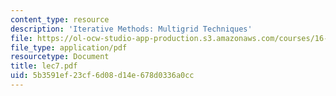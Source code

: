 ```yaml
---
content_type: resource
description: 'Iterative Methods: Multigrid Techniques'
file: https://ol-ocw-studio-app-production.s3.amazonaws.com/courses/16-920j-numerical-methods-for-partial-differential-equations-sma-5212-spring-2003/5b3591ef23cf6d08d14e678d0336a0cc_lec7.pdf
file_type: application/pdf
resourcetype: Document
title: lec7.pdf
uid: 5b3591ef-23cf-6d08-d14e-678d0336a0cc
---
```


